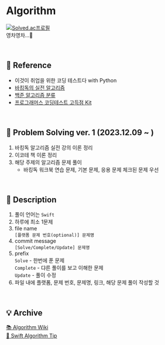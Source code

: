 # Algorithm

[![Solved.ac프로필](http://mazassumnida.wtf/api/mini/generate_badge?boj=swiswi9)](https://solved.ac/swiswi9)
</br> 영차영차...🧗

</br>

## 🔗 Reference
- 이것이 취업을 위한 코딩 테스트다 with Python
- [바킹독의 실전 알고리즘](https://github.com/encrypted-def/basic-algo-lecture)
- [백준 알고리즘 분류](https://www.acmicpc.net/problem/tags)
- [프로그래머스 코딩테스트 고득점 Kit](https://school.programmers.co.kr/learn/challenges?tab=algorithm_practice_kit)

</br>

## 📖 Problem Solving ver. 1 (2023.12.09 ~ )
1. 바킹독 알고리즘 실전 강의 이론 정리
2. 이코테 책 이론 정리 
3. 해당 주제의 알고리즘 문제 풀이 
   - 바킹독 워크북 연습 문제, 기본 문제, 응용 문제 체크된 문제 우선
  
</br>

## 📌 Description
1. 풀이 언어는 `Swift`
2. 하루에 최소 1문제
3. file name </br>
     `[플랫폼 문제 번호(optional)] 문제명`
4. commit message </br>
      `[Solve/Complete/Update] 문제명`
5. prefix </br>
   `Solve` - 한번에 푼 문제 </br>
   `Complete` - 댜른 풀이를 보고 이해한 문제 </br>
   `Update` - 풀이 수정 </br>
7. 파일 내에 플랫폼, 문제 번호, 문제명, 링크, 해당 문제 풀이 작성할 것

</br>

## 💡 Archive

[📚 Algorithm Wiki](https://picturesque-egret-903.notion.site/Algorithm-5136a1067c8746398801ad7fb8385404?pvs=4) </br>
[🐳 Swift Algorithm Tip](https://picturesque-egret-903.notion.site/1acb4e5bb438455fa1c4a444f959ebae?v=b6a65908e8754ae185969e7cba7761eb&pvs=4)
